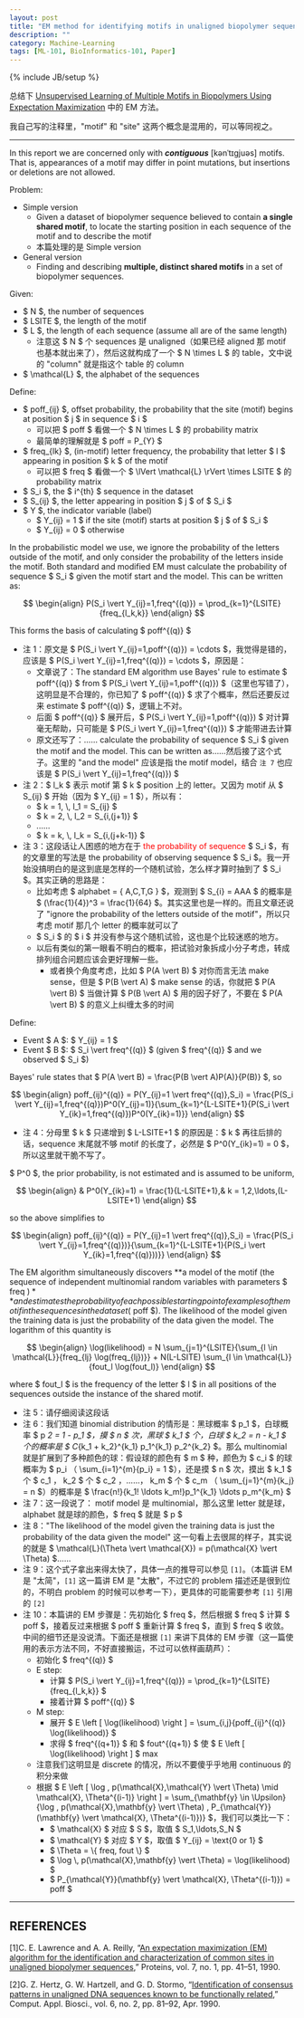 ```yaml
---
layout: post
title: "EM method for identifying motifs in unaligned biopolymer sequences"
description: ""
category: Machine-Learning
tags: [ML-101, BioInformatics-101, Paper]
---
```

{% include JB/setup %}

总结下 [Unsupervised Learning of Multiple Motifs in Biopolymers Using Expectation Maximization](http://link.springer.com/article/10.1007%2FBF00993379) 中的 EM 方法。

我自己写的注释里，"motif" 和 "site" 这两个概念是混用的，可以等同视之。

-----

In this report we are concerned only with _**contiguous**_ [kənˈtɪgjuəs] motifs. That is, appearances of a motif may differ in point mutations, but insertions or deletions are not allowed. 

Problem:

* Simple version
	* Given a dataset of biopolymer sequence believed to contain **a single shared motif**, to locate the starting position in each sequence of the motif and to describe the motif
	* 本篇处理的是 Simple version
* General version
	* Finding and describing **multiple, distinct shared motifs** in a set of biopolymer sequences.

Given:

* $ N $, the number of sequences
* $ LSITE $, the length of the motif
* $ L $, the length of each sequence (assume all are of the same length)
	* 注意这 $ N $ 个 sequences 是 unaligned（如果已经 aligned 那 motif 也基本就出来了），然后这就构成了一个 $ N \times L $ 的 table，文中说的 "column" 就是指这个 table 的 column
* $ \mathcal{L} $, the alphabet of the sequences

Define:

* $ poff_{ij} $, offset probability, the probability that the site (motif) begins at position $ j $ in sequence $ i $
	* 可以把 $ poff $ 看做一个 $ N \times L $ 的 probability matrix
	* 最简单的理解就是 $ poff = P_{Y} $
* $ freq_{lk} $, (in-motif) letter frequency, the probability that letter $ l $ appearing in position $ k $ of the motif
	* 可以把 $ freq $ 看做一个 $ \lVert \mathcal{L} \rVert \times LSITE $ 的 probability matrix
* $ S_i $, the $ i^{th} $ sequence in the dataset
* $ S_{ij} $, the letter appearing in position $ j $ of $ S_i $
* $ Y $, the indicator variable (label)
	* $ Y_{ij} = 1 $ if the site (motif) starts at position $ j $ of $ S_i $
	* $ Y_{ij} = 0 $ otherwise
	
In the probabilistic model we use, we ignore the probability of the letters outside of the motif, and only consider the probability of the letters inside the motif. Both standard and modified EM must calculate the probability of sequence $ S_i $ given the motif start and the model. This can be written as:

$$
\begin{align}
	P(S_i \vert Y_{ij}=1,freq^{(q)}) = \prod_{k=1}^{LSITE}{freq_{l_k,k}} 
\end{align}
$$

This forms the basis of calculating $ poff^{(q)} $

* 注 1：原文是 $ P(S_i \vert Y_{ij}=1,poff^{(q)}) = \cdots $，我觉得是错的，应该是 $ P(S_i \vert Y_{ij}=1,freq^{(q)}) = \cdots $，原因是：
	* 文章说了：The standard EM algorithm use Bayes' rule to estimate $ poff^{(q)} $ from $ P(S_i \vert Y_{ij}=1,poff^{(q)}) $（这里也写错了），这明显是不合理的，你已知了 $ poff^{(q)} $ 求了个概率，然后还要反过来 estimate $ poff^{(q)} $，逻辑上不对。
	* 后面 $ poff^{(q)} $ 展开后，$ P(S_i \vert Y_{ij}=1,poff^{(q)}) $ 对计算毫无帮助，只可能是 $ P(S_i \vert Y_{ij}=1,freq^{(q)}) $ 才能带进去计算
	* 原文还写了：…… calculate the probability of sequence $ S_i $ given the motif and the model. This can be written as……然后接了这个式子。这里的 "and the model" 应该是指 the motif model，结合 `注 7` 也应该是 $ P(S_i \vert Y_{ij}=1,freq^{(q)}) $
* 注 2：$ l_k $ 表示 motif 第 $ k $ position 上的 letter。又因为 motif 从 $ S_{ij} $ 开始（因为 $ Y_{ij} = 1 $），所以有：
	* <!-- -->$ k = 1, \, l_1 = S_{ij} $
	* <!-- -->$ k = 2, \, l_2 = S_{i,(j+1)} $
	* ......
	* <!-- -->$ k = k, \, l_k = S_{i,(j+k-1)} $
* 注 3：这段话让人困惑的地方在于 <font color="red">the probability of sequence</font> $ S_i $，有的文章里的写法是 the probability of observing sequence $ S_i $。我一开始没搞明白的是这到底是怎样的一个随机试验，怎么样才算时抽到了 $ S_i $。其实正确的思路是：
	* 比如考虑 $ alphabet = \{ A,C,T,G \} $，观测到 $ S_{i} = AAA $ 的概率是 $ (\frac{1}{4})^3 = \frac{1}{64} $。其实这里也是一样的。而且文章还说了 "ignore the probability of the letters outside of the motif"，所以只考虑 motif 那几个 letter 的概率就可以了
	* $ S_i $ 的 $ i $ 并没有参与这个随机试验，这也是个比较迷惑的地方。
	* 以后有类似的第一眼看不明白的概率，把试验对象拆成小分子考虑，转成排列组合问题应该会更好理解一些。
		* 或者换个角度考虑，比如 $ P(A \vert B) $ 对你而言无法 make sense，但是 $ P(B \vert A) $ make sense 的话，你就把 $ P(A \vert B) $ 当做计算 $ P(B \vert A) $ 用的因子好了，不要在 $ P(A \vert B) $ 的意义上纠缠太多的时间
	
Define:

* Event $ A $: $ Y_{ij} = 1 $
* Event $ B $: $ S_i \vert freq^{(q)} $ (given $ freq^{(q)} $ and we observed $ S_i $)

Bayes' rule states that $ P(A \vert B) = \frac{P(B \vert A)P(A)}{P(B)} $, so 

$$
\begin{align}
	poff_{ij}^{(q)} = P(Y_{ij}=1  \vert  freq^{(q)},S_i) = \frac{P(S_i \vert Y_{ij}=1,freq^{(q)})P^0(Y_{ij}=1)}{\sum_{k=1}^{L-LSITE+1}{P(S_i \vert Y_{ik}=1,freq^{(q)})P^0(Y_{ik}=1)}}
\end{align}
$$

* 注 4：分母里 $ k $ 只递增到 $ L-LSITE+1 $ 的原因是：$ k $ 再往后排的话，sequence 末尾就不够 motif 的长度了，必然是 $ P^0(Y_{ik}=1) = 0 $，所以这里就干脆不写了。

$ P^0 $, the prior probability, is not estimated and is assumed to be uniform,

$$
\begin{align}
	& P^0(Y_{ik}=1) = \frac{1}{L-LSITE+1},& k = 1,2,\ldots,(L-LSITE+1)
\end{align}
$$

so the above simplifies to 

$$
\begin{align}
	poff_{ij}^{(q)} = P(Y_{ij}=1  \vert  freq^{(q)},S_i) = \frac{P(S_i \vert Y_{ij}=1,freq^{(q)})}{\sum_{k=1}^{L-LSITE+1}{P(S_i \vert Y_{ik}=1,freq^{(q)}))}}
\end{align}
$$

The EM algorithm simultaneously discovers **a model of the motif (the sequence of independent multinomial random variables with parameters $ freq $)** and estimates the probability of each possible starting point of examples of the motif in the sequences in the dataset ($ poff $). The likelihood of the model given the training data is just the probability of the data given the model. The logarithm of this quantity is 

$$
\begin{align}
	\log(likelihood) = N \sum_{j=1}^{LSITE}{\sum_{l \in \mathcal{L}}{freq_{lj} \log(freq_{lj})}} + N(L-LSITE) \sum_{l \in \mathcal{L}}{fout_l \log(fout_l)}
\end{align}
$$

where $ fout_l $ is the frequency of the letter $ l $ in all positions of the sequences outside the instance of the shared motif.

* 注 5：请仔细阅读这段话
* 注 6：我们知道 binomial distribution 的情形是：黑球概率 $ p_1 $，白球概率 $ p _2 = 1 - p_1 $，摸 $ n $ 次，黑球 $ k_1 $ 个，白球 $ k_2 = n - k_1 $ 个的概率是 $ C_{k_1 + k_2}^{k_1} p_1^{k_1} p_2^{k_2} $。那么 multinomial 就是扩展到了多种颜色的球：假设球的颜色有 $ m $ 种，颜色为 $ c_i $ 的球概率为 $ p_i $（$ \sum_{i=1}^{m}{p_i} = 1 $），还是摸 $ n $ 次，摸出 $ k_1 $ 个 $ c_1 $，$ k_2 $ 个 $ c_2 $，……，$ k_m $ 个 $ c_m $（$ \sum_{j=1}^{m}{k_j} = n $）的概率是 $ \frac{n!}{k_1! \ldots k_m!}p_1^{k_1} \ldots p_m^{k_m} $ 
* 注 7：这一段说了： motif model 是 multinomial，那么这里 letter 就是球，alphabet 就是球的颜色，$ freq $ 就是 $ p $
* 注 8："The likelihood of the model given the training data is just the probability of the data given the model" 这一句看上去很屌的样子，其实说的就是 $ \mathcal{L}(\Theta \vert \mathcal{X}) = p(\mathcal{X} \vert \Theta) $……
* 注 9：这个式子拿出来得太快了，具体一点的推导可以参见 `[1]`。（本篇讲 EM 是 "太简"，`[1]` 这一篇讲 EM 是 "太散"，不过它的 problem 描述还是很到位的，不明白 problem 的时候可以参考一下），更具体的可能需要参考 `[1]` 引用的 `[2]`
* 注 10：本篇讲的 EM 步骤是：先初始化 $ freq $，然后根据 $ freq $ 计算 $ poff $，接着反过来根据 $ poff $ 重新计算 $ freq $，直到 $ freq $ 收敛。中间的细节还是没说清。下面还是根据 `[1]` 来讲下具体的 EM 步骤（这一篇使用的表示方法不同，不好直接搬运，不过可以依样画葫芦）：
	* 初始化 $ freq^{(q)} $
	* E step:
		* 计算 $ P(S_i \vert Y_{ij}=1,freq^{(q)}) = \prod_{k=1}^{LSITE}{freq_{l_k,k}} $
		* 接着计算 $ poff^{(q)} $
	* M step:
		* 展开 $ E \left [ \log(likelihood) \right ] = \sum_{i,j}{poff_{ij}^{(q)} \log(likelihood)} $
		* 求得 $ freq^{(q+1)} $ 和 $ fout^{(q+1)} $ 使 $ E \left [ \log(likelihood) \right ] $ max
	* 注意我们这明显是 discrete 的情况，所以不要傻乎乎地用 continuous 的积分来做
	* 根据 $ E \left [ \log \, p(\mathcal{X},\mathcal{Y} \vert \Theta) \mid \mathcal{X}, \Theta^{(i-1)} \right ] = \sum_{\mathbf{y} \in \Upsilon}{\log \, p(\mathcal{X},\mathbf{y} \vert \Theta) \, P_{\mathcal{Y}}(\mathbf{y}  \vert  \mathcal{X}, \Theta^{(i-1)})} $，我们可以类比一下：
		* <!-- -->$ \mathcal{X} $ 对应 $ S $，取值 $ S_1,\ldots,S_N $
		* <!-- -->$ \mathcal{Y} $ 对应 $ Y $，取值 $ Y_{ij} = \text{0 or 1} $
		* <!-- -->$ \Theta = \{ freq, fout \} $
		* <!-- -->$ \log \, p(\mathcal{X},\mathbf{y} \vert \Theta) = \log(likelihood) $
		* <!-- -->$ P_{\mathcal{Y}}(\mathbf{y}  \vert  \mathcal{X}, \Theta^{(i-1)}) = poff $
		
-----

## REFERENCES

[1]C. E. Lawrence and A. A. Reilly, “[An expectation maximization (EM) algorithm for the identification and characterization of common sites in unaligned biopolymer sequences](http://www.ncbi.nlm.nih.gov/pubmed/2184437),” Proteins, vol. 7, no. 1, pp. 41–51, 1990.

[2]G. Z. Hertz, G. W. Hartzell, and G. D. Stormo, “[Identification of consensus patterns in unaligned DNA sequences known to be functionally related](http://www.ncbi.nlm.nih.gov/pubmed/2193692),” Comput. Appl. Biosci., vol. 6, no. 2, pp. 81–92, Apr. 1990.

